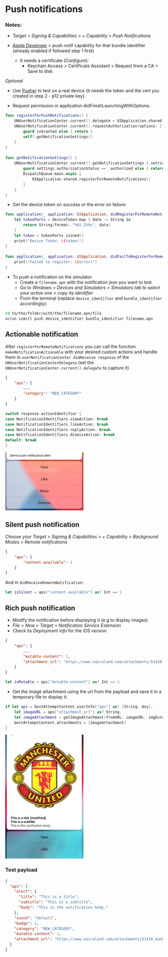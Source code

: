 # Push notifications

### Notes:

- *Target > Signing & Capabilities > + Capability > Push Notifications*

- [Apple Developer](#https://developer.apple.com/account/resources/identifiers/) > push notif capability for that bundle identifier (already enabled if followed step 1 first)
	- It needs a certificate (*Configure*):
		- Keychain Access > Certificate Assistant > Request from a CA > Save to disk

*Optional*
- Use [Pusher](https://github.com/noodlewerk/NWPusher) to test on a real device (it needs the token and the cert you created in step 2 - p12 private key).

- Request permission in application didFinishLaunchingWithOptions:
```swift
func registerForPushNotifications() {
    UNUserNotificationCenter.current().delegate = UIApplication.shared.delegate as? AppDelegate
    UNUserNotificationCenter.current().requestAuthorization(options: [.alert, .sound, .badge]) { [weak self] (isGranted, error) in
        guard isGranted else { return }
        self?.getNotificationSettings()
    }
}

func getNotificationSettings() {
    UNUserNotificationCenter.current().getNotificationSettings { settings in
        guard settings.authorizationStatus == .authorized else { return }
        DispatchQueue.main.async {
            UIApplication.shared.registerForRemoteNotifications()
        }
    }
}
```

- Get the device token on success or the error on failure:
```swift
func application(_ application: UIApplication, didRegisterForRemoteNotificationsWithDeviceToken deviceToken: Data) {
    let tokenParts = deviceToken.map { data -> String in
        return String(format: "%02.2hhx", data)
    }
    let token = tokenParts.joined()
    print("Device Token: \(token)")
}
    
func application(_ application: UIApplication, didFailToRegisterForRemoteNotificationsWithError error: Error) {
    print("Failed to register: \(error)")
}
```

- To push a notification on the simulator:
	- Create a `filename.apn` with the notification json you want to test
	- Go to *Windows > Devices and Simulators > Simulators tab to select your active one > copy its identifier*
	- From the terminal (replace `device_identifier` and `bundle_identifier` accordingly):
```bash
cd to/the/folder/with/the/filename.apn/file
xcrun simctl push device_identifier bundle_identifier filename.apn
```


## Actionable notification

After `registerForRemoteNotifications` you can call the function `makeNotificationActionable` with your desired custom actions and handle them in `userNotificationCenter didReceive response` of the `UNUserNotificationCenterDelegate` (set the `UNUserNotificationCenter.current().delegate` to capture it)

```json
{
	"aps": {
		...
		"category": "NEW_CATEGORY"
	}
}
```
```swift
switch response.actionIdentifier {
case NotificationIdentifiers.viewAction: break
case NotificationIdentifiers.likeAction: break
case NotificationIdentifiers.replyAction: break
case NotificationIdentifiers.dismissAction: break
default: break
}
```
<img src="https://github.com/nicolaouG/iOS_miscellaneous/blob/main/Push_notifications/notification_actions.png" width="250">

## Silent push notification

Choose your *Target > Signing & Capabilities > + Capability > Background Modes > Remote notifications*
```json
{
    "aps": {
		"content-available": 1
	}
}
```
And in `didReceiveRemoteNotification`:
```swift
let isSilent = aps["content-available"] as? Int == 1
```

## Rich push notification

- Modify the notification before displaying it (e.g to display images)
- *File > New > Target > Notification Service Extension*
- Check its *Deployment info* for the iOS version

```json
{
	"aps": {
		...
        "mutable-content": 1,
        "attachment_url": "https://www.nairaland.com/attachments/51410_manU_gifbda075058576073a13aed6f1ea2ceb30"
	}
}
```
```swift
let isMutable = aps["mutable-content"] as? Int == 1
```

- Get the image attachment using the url from the payload and save it in a temporary file to display it. 
```swift
if let aps = bestAttemptContent.userInfo["aps"] as? [String: Any],
	let imageURL = aps["attachment_url"] as? String,
	let imageAttachment = getImageAttachment(fromURL: imageURL, imgExtension: .gif) {
	bestAttemptContent.attachments = [imageAttachment]
}
```
<img src="https://github.com/nicolaouG/iOS_miscellaneous/blob/main/Push_notifications/rich_notification.jpg" width="250">

### Test payload
```json
{
  "aps": {
    "alert": {
      "title": "This is a title",
      "subtitle": "This is a subtitle",
      "body": "This is the notification body."
    },
    "sound": "default",
    "badge": 1,
    "category": "NEW_CATEGORY",
    "mutable-content": 1,
    "attachment_url": "https://www.nairaland.com/attachments/51410_manU_gifbda075058576073a13aed6f1ea2ceb30"
  }
}
```
